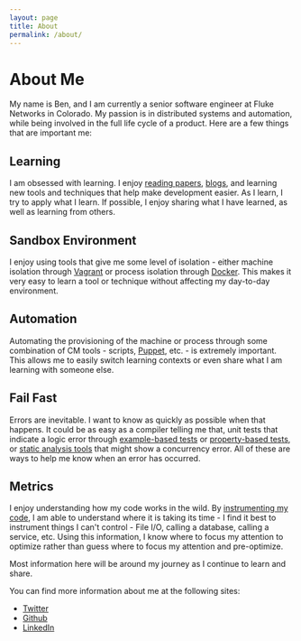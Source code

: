 ```yaml
---
layout: page
title: About
permalink: /about/
---
```


# About Me
My name is Ben, and I am currently a senior software engineer at Fluke Networks in Colorado. My passion is in 
distributed systems and automation, while being involved in the full life cycle of a product. Here are a few things 
that are important me:

## Learning
I am obsessed with learning. I enjoy [reading papers](https://github.com/papers-we-love/papers-we-love), 
[blogs](http://www.bailis.org/blog/), and learning new tools and techniques that help make development easier.  As I 
learn, I try to apply what I learn. If possible, I enjoy sharing what I have learned, as well as learning from others. 

## Sandbox Environment
I enjoy using tools that give me some level of isolation - either machine isolation through [Vagrant](www.vagrantup.com) 
or process isolation through [Docker](www.docker.com). This makes it very easy to learn a tool or technique without 
affecting my day-to-day environment.

## Automation
Automating the provisioning of the machine or process through some combination of CM tools - scripts, 
[Puppet](http://docs.puppetlabs.com/puppet), etc. - is extremely important. This allows me to easily switch learning 
contexts or even share what I am learning with someone else.

## Fail Fast
Errors are inevitable. I want to know as quickly as possible when that happens. It could be as easy as a compiler 
telling me that, unit tests that indicate a logic error through [example-based tests](http://junit.org/) or 
[property-based tests](https://github.com/pholser/junit-quickcheck), or [static analysis tools](http://findbugs.sourceforge.net/)
that might show a concurrency error. All of these are ways to help me know when an error has occurred.

## Metrics
I enjoy understanding how my code works in the wild. By [instrumenting my code](https://dropwizard.github.io/metrics),
I am able to understand where it is taking its time - I find it best to instrument things I can't control - File I/O, 
calling a database, calling a service, etc. Using this information, I know where to focus my attention to optimize
rather than guess where to focus my attention and pre-optimize.

Most information here will be around my journey as I continue to learn and share.

You can find more information about me at the following sites:

* [Twitter](https://twitter.com/4BitBen)
* [Github](https://github.com/4BitBen)
* [LinkedIn](https://www.linkedin.com/in/4BitBen)
